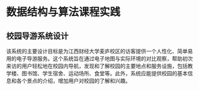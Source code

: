 # 数据结构与算法课程实践

## 校园导游系统设计

该系统的主要设计目标是为江西财经大学麦庐校区的访客提供一个人性化、简单易用的电子导游服务。这个系统旨在通过电子地图与实际环境的对比观察，帮助初次来访的用户轻松地在校园内导航，发现和了解校园的主要地点和服务设施，包括教学楼、图书馆、学生宿舍、运动场所、食堂等。此外，系统应能提供校园的基本信息和各个景点的介绍，增加用户对校园的了解和兴趣。
